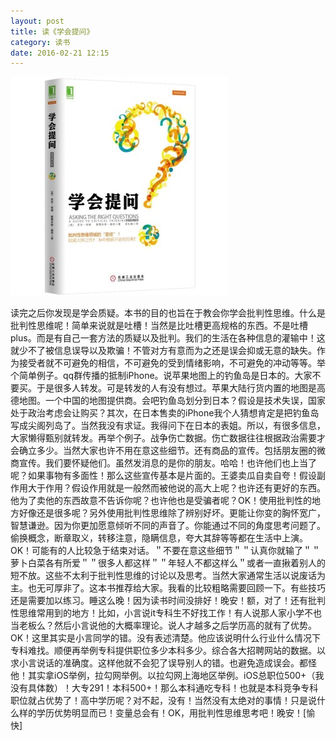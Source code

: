 ```yaml
---
layout: post
title: 读《学会提问》
category: 读书
date: 2016-02-21 12:15
---
```


![](/images/books/xuehuitiwen.jpg)

读完之后你发现是学会质疑。本书的目的也旨在于教会你学会批判性思维。什么是批判性思维呢！简单来说就是吐槽！当然是比吐槽更高规格的东西。不是吐槽plus。而是有自己一套方法的质疑以及批判。我们的生活在各种信息的灌输中！这就少不了被信息误导以及欺骗！不管对方有意而为之还是误会抑或无意的缺失。作为接受者就不可避免的相信，不可避免的受到情绪影响，不可避免的冲动等等。举个简单例子。qq群传播的抵制iPhone。说苹果地图上的钓鱼岛是日本的。大家不要买。于是很多人转发。可是转发的人有没有想过。苹果大陆行货内置的地图是高德地图。一个中国的地图提供商。会吧钓鱼岛划分到日本？假设是技术失误，国家处于政治考虑会让购买？其次，在日本售卖的iPhone我个人猜想肯定是把钓鱼岛写成尖阁列岛了。当然我没有求证。我得问下在日本的表姐。所以，有很多信息，大家懒得甄别就转发。再举个例子。战争伤亡数据。伤亡数据往往根据政治需要才会确立多少。当然大家也许不用在意这些细节。还有商品的宣传。包括朋友圈的微商宣传。我们要怀疑他们。虽然发消息的是你的朋友。哈哈！也许他们也上当了呢？如果事物有多面性！那么这些宣传基本是片面的。王婆卖瓜自卖自夸！假设副作用大于作用？假设作用就是一般然而被他说的高大上呢？也许还有更好的东西。他为了卖他的东西故意不告诉你呢？也许他也是受骗者呢？OK！使用批判性的地方好像还是很多呢？另外使用批判性思维除了辨别好坏。更能让你变的胸怀宽广，智慧谦逊。因为你更加愿意倾听不同的声音了。你能通过不同的角度思考问题了。偷换概念，断章取义，转移注意，隐瞒信息，夸大其辞等等都在生活中上演。OK！可能有的人比较急于结束对话。＂不要在意这些细节＂＂认真你就输了＂＂萝卜白菜各有所爱＂＂很多人都这样＂＂年轻人不都这样么＂或者一直揪着别人的短不放。这些不太利于批判性思维的讨论以及思考。当然大家通常生活以说废话为主。也无可厚非了。这本书推荐给大家。我看的比较粗略需要回顾一下。有些技巧还是需要加以练习。睡这么晚！因为读书时间没排好！晚安！额，对了！还有批判性思维常用到的地方！比如，小言说it专科生不好找工作！有人说那人家小学不也当老板么？然后小言说他的大概率理论。说人才越多之后学历高的就有了优势。OK！这里其实是小言同学的错。没有表述清楚。他应该说明什么行业什么情况下专科难找。顺便再举例专科提供职位多少本科多少。综合各大招聘网站的数据。以求小言说话的准确度。这样他就不会犯了误导别人的错。也避免造成误会。都怪他！其实拿iOS举例，拉勾网举例。以拉勾网上海地区举例。iOS总职位500+（我没有具体数）！大专291！本科500+！那么本科通吃专科！也就是本科竞争专科职位就占优势了！高中学历呢？对不起，没有！当然没有太绝对的事情！只是说什么样的学历优势明显而已！变量总会有！OK，用批判性思维思考吧！晚安！[愉快]